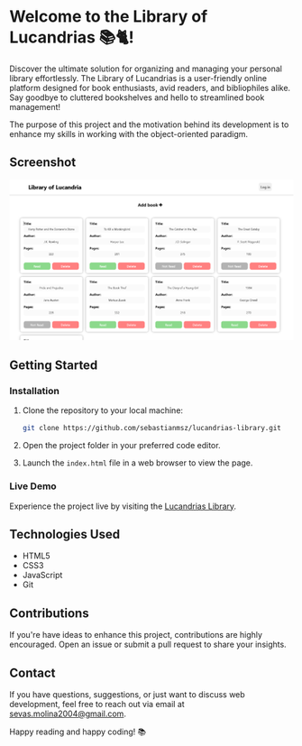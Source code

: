 # Welcome to the Library of Lucandrias 📚🐈!
Discover the ultimate solution for organizing and managing your personal library effortlessly. The Library of Lucandrias is a user-friendly online platform designed for book enthusiasts, avid readers, and bibliophiles alike. Say goodbye to cluttered bookshelves and hello to streamlined book management!

The purpose of this project and the motivation behind its development is to enhance my skills in working with the object-oriented paradigm.
## Screenshot
![Screenshot](screenshot.png)

## Getting Started

### Installation

1. Clone the repository to your local machine:

   ```bash
   git clone https://github.com/sebastianmsz/lucandrias-library.git
   ```

2. Open the project folder in your preferred code editor.

3. Launch the `index.html` file in a web browser to view the page.

### Live Demo
Experience the project live by visiting the [Lucandrias Library](https://sebastianmsz.github.io/lucandrias-library).

## Technologies Used

- HTML5
- CSS3
- JavaScript
- Git

## Contributions
If you're have ideas to enhance this project, contributions are highly encouraged. Open an issue or submit a pull request to share your insights.

## Contact
If you have questions, suggestions, or just want to discuss web development, feel free to reach out via email at sevas.molina2004@gmail.com.

Happy reading and happy coding! 📚